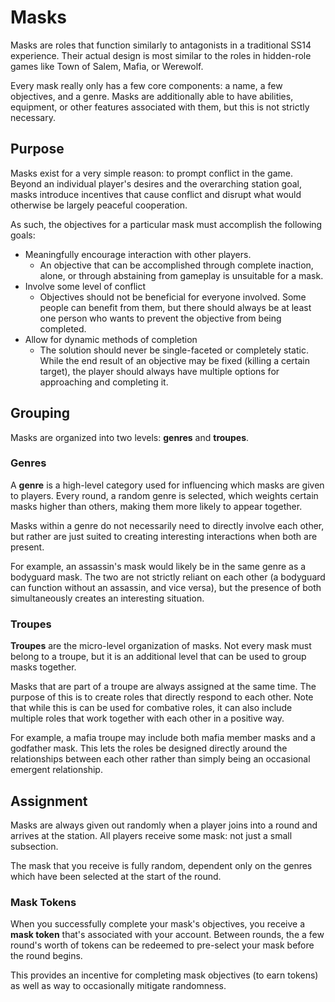# Masks

Masks are roles that function similarly to antagonists in a traditional SS14 experience.
Their actual design is most similar to the roles in hidden-role games like Town of Salem, Mafia, or Werewolf.

Every mask really only has a few core components: a name, a few objectives, and a genre.
Masks are additionally able to have abilities, equipment, or other features associated with them, but this is not strictly necessary.

## Purpose

Masks exist for a very simple reason: to prompt conflict in the game.
Beyond an individual player's desires and the overarching station goal, masks introduce incentives that cause conflict and disrupt what would otherwise be largely peaceful cooperation.

As such, the objectives for a particular mask must accomplish the following goals:
- Meaningfully encourage interaction with other players.
  - An objective that can be accomplished through complete inaction, alone, or through abstaining from gameplay is unsuitable for a mask.
- Involve some level of conflict
  - Objectives should not be beneficial for everyone involved.
Some people can benefit from them, but there should always be at least one person who wants to prevent the objective from being completed.
- Allow for dynamic methods of completion
  - The solution should never be single-faceted or completely static.
While the end result of an objective may be fixed (killing a certain target), the player should always have multiple options for approaching and completing it.

## Grouping

Masks are organized into two levels: **genres** and **troupes**.

### Genres

A **genre** is a high-level category used for influencing which masks are given to players.
Every round, a random genre is selected, which weights certain masks higher than others, making them more likely to appear together.

Masks within a genre do not necessarily need to directly involve each other, but rather are just suited to creating interesting interactions when both are present.

For example, an assassin's mask would likely be in the same genre as a bodyguard mask.
The two are not strictly reliant on each other (a bodyguard can function without an assassin, and vice versa), but the presence of both simultaneously creates an interesting situation.


### Troupes

**Troupes** are the micro-level organization of masks.
Not every mask must belong to a troupe, but it is an additional level that can be used to group masks together.

Masks that are part of a troupe are always assigned at the same time.
The purpose of this is to create roles that directly respond to each other.
Note that while this is can be used for combative roles, it can also include multiple roles that work together with each other in a positive way.

For example, a mafia troupe may include both mafia member masks and a godfather mask.
This lets the roles be designed directly around the relationships between each other rather than simply being an occasional emergent relationship.

## Assignment

Masks are always given out randomly when a player joins into a round and arrives at the station.
All players receive some mask: not just a small subsection.

The mask that you receive is fully random, dependent only on the genres which have been selected at the start of the round.

### Mask Tokens
When you successfully complete your mask's objectives, you receive a **mask token** that's associated with your account.
Between rounds, the a few round's worth of tokens can be redeemed to pre-select your mask before the round begins.

This provides an incentive for completing mask objectives (to earn tokens) as well as way to occasionally mitigate randomness.
